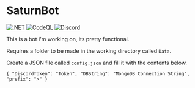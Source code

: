 # SaturnBot
[![.NET](https://github.com/emillly-b/SaturnBot/actions/workflows/dotnet.yml/badge.svg)](https://github.com/emillly-b/SaturnBot/actions/workflows/dotnet.yml)
[![CodeQL](https://github.com/emillly-b/SaturnBot/actions/workflows/codeql-analysis.yml/badge.svg)](https://github.com/emillly-b/SaturnBot/actions/workflows/codeql-analysis.yml)
[![Discord](https://img.shields.io/discord/591914197219016707.svg?label=&logo=discord&logoColor=ffffff&color=7389D8&labelColor=6A7EC2)](https://discord.gg/GXHQBM2ZH4)


This is a bot i'm working on, its pretty functional.

Requires a folder to be made in the working directory called `Data`.

Create a JSON file called `config.json` and fill it with the contents below.

`
{
  "DiscordToken": "Token",
  "DBString": "MongoDB Connection String",
  "prefix": ">"
}
`
